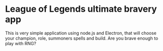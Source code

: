 # League of Legends ultimate bravery app
This is very simple application using node.js and Electron, that will choose your champion, role, summoners spells and build. Are you brave enough to play with RNG?
